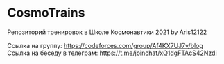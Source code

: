 # CosmoTrains
Репозиторий тренировок в Школе Космонавтики 2021 by Aris12122

Ссылка на группу: https://codeforces.com/group/Af4KX7UJ7v/blog
Ссылка на беседу в телеграм: https://t.me/joinchat/xQ1dgFTAcS42Nzdi
